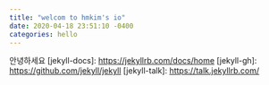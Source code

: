 ```yaml
---
title: "welcom to hmkim's io"
date: 2020-04-18 23:51:10 -0400
categories: hello
---
```


안녕하세요
[jekyll-docs]: https://jekyllrb.com/docs/home
[jekyll-gh]:   https://github.com/jekyll/jekyll
[jekyll-talk]: https://talk.jekyllrb.com/
